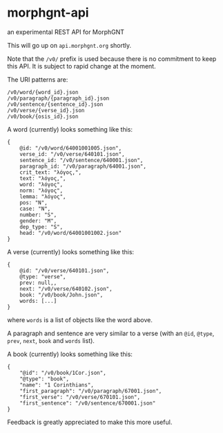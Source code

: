 # morphgnt-api

an experimental REST API for MorphGNT

This will go up on `api.morphgnt.org` shortly.

Note that the `/v0/` prefix is used because there is no commitment to keep
this API. It is subject to rapid change at the moment.

The URI patterns are:

```
/v0/word/{word_id}.json
/v0/paragraph/{paragraph_id}.json
/v0/sentence/{sentence_id}.json
/v0/verse/{verse_id}.json
/v0/book/{osis_id}.json
```

A word (currently) looks something like this:

```
{
    @id: "/v0/word/64001001005.json",
    verse_id: "/v0/verse/640101.json",
    sentence_id: "/v0/sentence/640001.json",
    paragraph_id: "/v0/paragraph/64001.json",
    crit_text: "λόγος,",
    text: "λόγος,",
    word: "λόγος",
    norm: "λόγος",
    lemma: "λόγος",
    pos: "N",
    case: "N",
    number: "S",
    gender: "M",
    dep_type: "S",
    head: "/v0/word/64001001002.json"
}
```


A verse (currently) looks something like this:

```
{
    @id: "/v0/verse/640101.json",
    @type: "verse",
    prev: null,,
    next: "/v0/verse/640102.json",
    book: "/v0/book/John.json",
    words: [...]
}
```

where `words` is a list of objects like the word above.

A paragraph and sentence are very similar to a verse (with an `@id`, `@type`,
`prev`, `next`, `book` and `words` list).

A book (currently) looks something like this:

```
{
    "@id": "/v0/book/1Cor.json",
    "@type": "book",
    "name": "1 Corinthians",
    "first_paragraph": "/v0/paragraph/67001.json",
    "first_verse": "/v0/verse/670101.json",
    "first_sentence": "/v0/sentence/670001.json"
}
```

Feedback is greatly appreciated to make this more useful.
